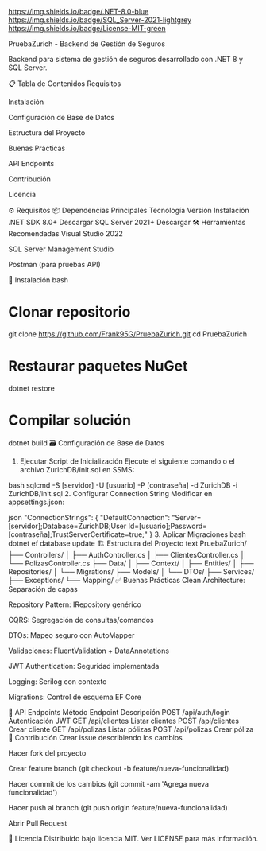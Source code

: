 ﻿https://img.shields.io/badge/.NET-8.0-blue
https://img.shields.io/badge/SQL_Server-2021-lightgrey
https://img.shields.io/badge/License-MIT-green

PruebaZurich - Backend de Gestión de Seguros

Backend para sistema de gestión de seguros desarrollado con .NET 8 y SQL Server.

📋 Tabla de Contenidos
Requisitos

Instalación

Configuración de Base de Datos

Estructura del Proyecto

Buenas Prácticas

API Endpoints

Contribución

Licencia

⚙️ Requisitos
📦 Dependencias Principales
Tecnología	Versión	Instalación
.NET SDK	8.0+	Descargar
SQL Server	2021+	Descargar
🛠 Herramientas Recomendadas
Visual Studio 2022

SQL Server Management Studio

Postman (para pruebas API)

🚀 Instalación
bash
# Clonar repositorio
git clone https://github.com/Frank95G/PruebaZurich.git
cd PruebaZurich

# Restaurar paquetes NuGet
dotnet restore

# Compilar solución
dotnet build
🗃 Configuración de Base de Datos
1. Ejecutar Script de Inicialización
Ejecute el siguiente comando o el archivo ZurichDB/init.sql en SSMS:

bash
sqlcmd -S [servidor] -U [usuario] -P [contraseña] -d ZurichDB -i ZurichDB/init.sql
2. Configurar Connection String
Modificar en appsettings.json:

json
"ConnectionStrings": {
  "DefaultConnection": "Server=[servidor];Database=ZurichDB;User Id=[usuario];Password=[contraseña];TrustServerCertificate=true;"
}
3. Aplicar Migraciones
bash
dotnet ef database update
🏗 Estructura del Proyecto
text
PruebaZurich/
├── Controllers/
│   ├── AuthController.cs
│   ├── ClientesController.cs
│   └── PolizasController.cs
├── Data/
│   ├── Context/
│   ├── Entities/
│   ├── Repositories/
│   └── Migrations/
├── Models/
│   └── DTOs/
├── Services/
├── Exceptions/
└── Mapping/
✅ Buenas Prácticas
Clean Architecture: Separación de capas

Repository Pattern: IRepository<T> genérico

CQRS: Segregación de consultas/comandos

DTOs: Mapeo seguro con AutoMapper

Validaciones: FluentValidation + DataAnnotations

JWT Authentication: Seguridad implementada

Logging: Serilog con contexto

Migrations: Control de esquema EF Core

📡 API Endpoints
Método	Endpoint	Descripción
POST	/api/auth/login	Autenticación JWT
GET	/api/clientes	Listar clientes
POST	/api/clientes	Crear cliente
GET	/api/polizas	Listar pólizas
POST	/api/polizas	Crear póliza
🤝 Contribución
Crear issue describiendo los cambios

Hacer fork del proyecto

Crear feature branch (git checkout -b feature/nueva-funcionalidad)

Hacer commit de los cambios (git commit -am 'Agrega nueva funcionalidad')

Hacer push al branch (git push origin feature/nueva-funcionalidad)

Abrir Pull Request

📜 Licencia
Distribuido bajo licencia MIT. Ver LICENSE para más información.
